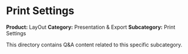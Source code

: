 # Print Settings

**Product:** LayOut
**Category:** Presentation & Export
**Subcategory:** Print Settings

This directory contains Q&A content related to this specific subcategory.
